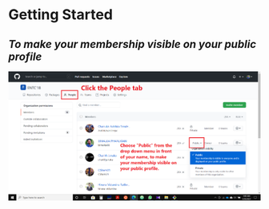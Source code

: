 # Getting Started

## *To make your membership visible on your public profile*
<p align="center">
<a href="https://github.com/orgs/ENTC18/people">
<img width="1000" src="https://github.com/ENTC18/getting-started/blob/main/make-it-public.png" align="center"/>
</a>
